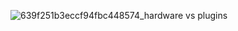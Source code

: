 ![639f251b3eccf94fbc448574_hardware vs plugins](https://user-images.githubusercontent.com/125443259/218976921-16a65bd1-a576-4f90-84e7-37dd1d9660eb.jpg)
